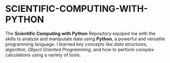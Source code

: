 # SCIENTIFIC-COMPUTING-WITH-PYTHON

The ****Scientific Computing with Python**** Repository equiped me with the skills to analyze and manipulate data using **Python**, a powerful and versatile programming language. I learned key concepts like *data structures*, *algorithm*, *Object Oriented Programming*, and how to perform complex calculations using a variety of tools.

